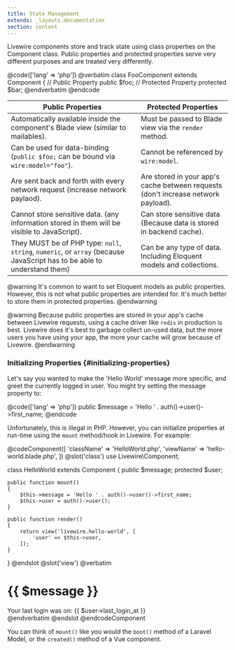 ```yaml
---
title: State Management
extends: _layouts.documentation
section: content
---
```


Livewire components store and track state using class properties on the Component class. Public properties and protected properties serve very different purposes and are treated very differently.

@code(['lang' => 'php'])
@verbatim
class FooComponent extends Component
{
    // Public Property
    public $foo;
    // Protected Property
    protected $bar;
@endverbatim
@endcode

Public Properties | Protected Properties
--- | ---
Automatically available inside the component's Blade view (similar to mailables). | Must be passed to Blade view via the `render` method.
Can be used for data-binding (`public $foo;` can be bound via `wire:model="foo"`). | Cannot be referenced by `wire:model`.
Are sent back and forth with every network request (increase network paylaod). | Are stored in your app's cache between requests (don't increase network payload).
Cannot store sensitive data. (any information stored in them will be visible to JavaScript). | Can store sensitive data (Because data is stored in backend cache).
They MUST be of PHP type: `null`, `string`, `numeric`, or `array` (because JavaScript has to be able to understand them) | Can be any type of data. Including Eloquent models and collections.

@warning
It's common to want to set Eloquent models as public properties. However, this is not what public properties are intended for. It's much better to store them in protected properties.
@endwarning

@warning
Because public properties are stored in your app's cache between Livewire requests, using a cache driver like `redis` in production is best. Livewire does it's best to garbage collect un-used data, but the more users you have using your app, the more your cache will grow because of Livewire.
@endwarning

### Initializing Properties {#initializing-properties}

Let's say you wanted to make the 'Hello World' message more specific, and greet the currently logged in user. You might try setting the message property to:

@code(['lang' => 'php'])
public $message = 'Hello ' . auth()->user()->first_name;
@endcode

Unfortunately, this is illegal in PHP. However, you can initialize properties at run-time using the `mount` method/hook in Livewire. For example:

@codeComponent([
    'className' => 'HelloWorld.php',
    'viewName' => 'hello-world.blade.php',
])
@slot('class')
use Livewire\Component;

class HelloWorld extends Component
{
    public $message;
    protected $user;

    public function mount()
    {
        $this->message = 'Hello ' . auth()->user()->first_name;
        $this->user = auth()->user();
    }

    public function render()
    {
        return view('livewire.hello-world', [
            'user' => $this->user,
        ]);
    }
}
@endslot
@slot('view')
@verbatim
<div>
    <h1>{{ $message }}</h1>
    <!-- "Hello Alex" -->
    <span>Your last login was on: {{ $user->last_login_at }}</span>
</div>
@endverbatim
@endslot
@endcodeComponent

You can think of `mount()` like you would the `boot()` method of a Laravel Model, or the `created()` method of a Vue component.
